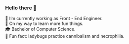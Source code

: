### Hello there 🦥 

 🔭 I’m currently working as Front - End Engineer.\
 🌱 On my way to learn more fun things.\
 🎓 Bachelor of Computer Science.\
 🐞 Fun fact: ladybugs practice cannibalism and necrophilia.
<!--
**marquisDecarabia/marquisDecarabia** is a ✨ _special_ ✨ repository because its `README.md` (this file) appears on your GitHub profile.

Here are some ideas to get you started:

- 👯 I’m looking to collaborate on ...
- 🤔 I’m looking for help with ...
- 💬 Ask me about ...
- 📫 How to reach me: ...
- 😄 Pronouns: ...
-->
